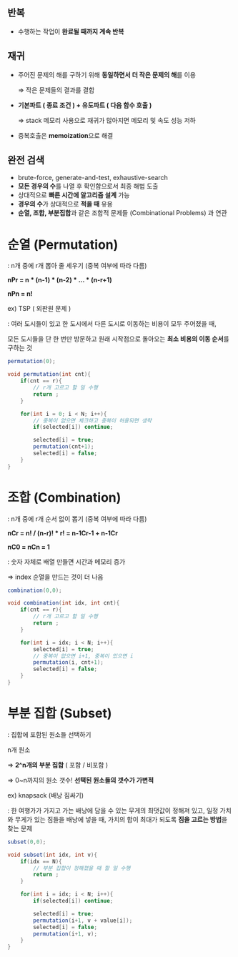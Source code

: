 ## 반복

- 수행하는 작업이 **완료될 때까지 계속 반복**

## 재귀

- 주어진 문제의 해를 구하기 위해 **동일하면서 더 작은 문제의 해**를 이용

    ⇒ 작은 문제들의 결과를 결합

- **기본파트 ( 종료 조건 ) + 유도파트 ( 다음 함수 호출 )**

    ⇒ stack 메모리 사용으로 재귀가 많아지면 메모리 및 속도 성능 저하

- 중복호출은 **memoization**으로 해결

## 완전 검색

- brute-force, generate-and-test, exhaustive-search
- **모든 경우의 수**를 나열 후 확인함으로서 최종 해법 도출
- 상대적으로 **빠른 시간에 알고리즘 설계** 가능
- **경우의 수**가 상대적으로 **적을 때** 유용
- **순열, 조합, 부분집합**과 같은 조합적 문제들 (Combinational Problems) 과 연관

# 순열 (Permutation)

: n개 중에 r개 뽑아 줄 세우기 (중복 여부에 따라 다름)

**nPr = n * (n-1) * (n-2) * ... * (n-r+1)**

**nPn = n!**

ex) TSP ( 외판원 문제 )

: 여러 도시들이 있고 한 도시에서 다른 도시로 이동하는 비용이 모두 주어졌을 때, 

모든 도시들을 단 한 번만 방문하고 원래 시작점으로 돌아오는 **최소 비용의 이동 순서**를 구하는 것

```java
permutation(0);

void permutation(int cnt){
	if(cnt == r){
		// r개 고르고 할 일 수행
		return ;
	}

	for(int i = 0; i < N; i++){
		// 중복이 없으면 체크하고 중복이 허용되면 생략
		if(selected[i]) continue;

		selected[i] = true;
		permutation(cnt+1);
		selected[i] = false;
	}
}
```

# 조합 (Combination)

: n개 중에 r개 순서 없이 뽑기 (중복 여부에 따라 다름)

**nCr = n! / (n-r)! * r! = n-1Cr-1 + n-1Cr**

**nC0 = nCn = 1**

: 숫자 자체로 배열 만들면 시간과 메모리 증가

⇒ index 순열을 만드는 것이 더 나음

```java
combination(0,0);

void combination(int idx, int cnt){
	if(cnt == r){
		// r개 고르고 할 일 수행
		return ;
	}

	for(int i = idx; i < N; i++){
		selected[i] = true;
		// 중복이 없으면 i+1, 중복이 있으면 i
		permutation(i, cnt+1);
		selected[i] = false;
	}
}
```

# 부분 집합 (Subset)

: 집합에 포함된 원소들 선택하기

n개 원소

⇒ **2^n개의 부분 집합** ( 포함 / 비포함 )

⇒ 0~n까지의 원소 갯수! **선택된 원소들의 갯수가 가변적**

ex) knapsack (배낭 짐싸기)

: 한 여행가가 가지고 가는 배낭에 담을 수 있는 무게의 최댓값이 정해져 있고, 일정 가치와 무게가 있는 짐들을 배낭에 넣을 때, 가치의 합이 최대가 되도록 **짐을 고르는 방법**을 찾는 문제

```java
subset(0,0);

void subset(int idx, int v){
	if(idx == N){
		// 부분 집합이 정해졌을 때 할 일 수행
		return ;
	}

	for(int i = idx; i < N; i++){
		if(selected[i]) continue;

		selected[i] = true;
		permutation(i+1, v + value[i]);
		selected[i] = false;
		permutation(i+1, v);
	}
}
```